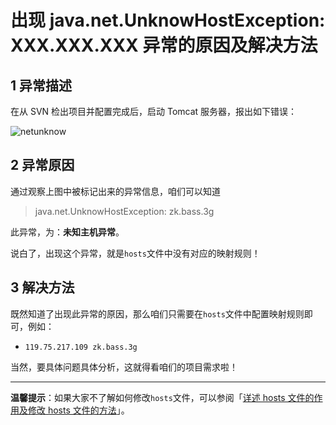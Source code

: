 # 出现 java.net.UnknowHostException: XXX.XXX.XXX 异常的原因及解决方法

1 异常描述
------

在从 SVN 检出项目并配置完成后，启动 Tomcat 服务器，报出如下错误：

![netunknow](http://img.blog.csdn.net/20170712142705826)


2 异常原因
------

通过观察上图中被标记出来的异常信息，咱们可以知道

> java.net.UnknowHostException: zk.bass.3g

此异常，为：**未知主机异常**。

说白了，出现这个异常，就是`hosts`文件中没有对应的映射规则！

3 解决方法
------

既然知道了出现此异常的原因，那么咱们只需要在`hosts`文件中配置映射规则即可，例如：

 - `119.75.217.109 zk.bass.3g`

当然，要具体问题具体分析，这就得看咱们的项目需求啦！


----------

**温馨提示**：如果大家不了解如何修改`hosts`文件，可以参阅「[详述 hosts 文件的作用及修改 hosts 文件的方法](https://github.com/guobinhit/cg-blog/blob/master/articles-of-blog/tools-and-others/hosts.md)」。
